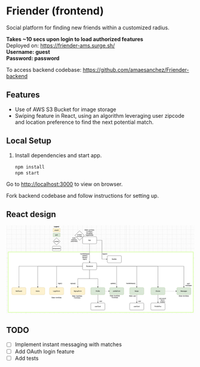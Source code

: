 # Friender (frontend)
Social platform for finding new friends within a customized radius.

**Takes ~10 secs upon login to load authorized features**  
Deployed on: https://friender-ams.surge.sh/  
**Username: guest  
Password: password**  


To access backend codebase: https://github.com/amaesanchez/Friender-backend

## Features
- Use of AWS S3 Bucket for image storage
- Swiping feature in React, using an algorithm leveraging user zipcode and location preference to find the next potential match. 

## Local Setup
    
1. Install dependencies and start app.

    ```
    npm install
    npm start
    ```
    
Go to [http://localhost:3000](http://localhost:3000) to view on browser.

Fork backend codebase and follow instructions for setting up. 

## React design
![image](/public/react-design.png)

## TODO

- [ ] Implement instant messaging with matches
- [ ] Add OAuth login feature
- [ ] Add tests
